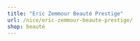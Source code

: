 ```yaml
---
title: "Eric Zemmour Beauté Prestige"
url: /nice/eric-zemmour-beaute-prestige/
shop: beauté
---
```

